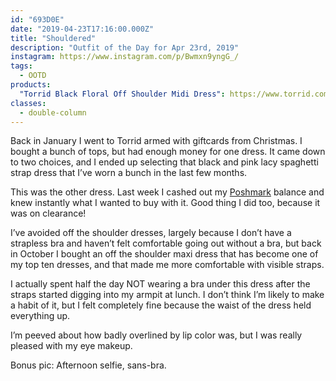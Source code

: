 ```yaml
---
id: "693D0E"
date: "2019-04-23T17:16:00.000Z"
title: "Shouldered"
description: "Outfit of the Day for Apr 23rd, 2019"
instagram: https://www.instagram.com/p/Bwmxn9yngG_/
tags:
  - OOTD
products:
  "Torrid Black Floral Off Shoulder Midi Dress": https://www.torrid.com/product/black-floral-off-shoulder-midi-dress/11650653.html
classes:
  - double-column
---
```

Back in January I went to Torrid armed with giftcards from Christmas. I bought a bunch of tops, but had enough money for one dress. It came down to two choices, and I ended up selecting that black and pink lacy spaghetti strap dress that I’ve worn a bunch in the last few months.

This was the other dress. Last week I cashed out my [Poshmark](https://www.poshmark.com) balance and knew instantly what I wanted to buy with it. Good thing I did too, because it was on clearance!

I’ve avoided off the shoulder dresses, largely because I don’t have a strapless bra and haven’t felt comfortable going out without a bra, but back in October I bought an off the shoulder maxi dress that has become one of my top ten dresses, and that made me more comfortable with visible straps.

I actually spent half the day NOT wearing a bra under this dress after the straps started digging into my armpit at lunch. I don’t think I’m likely to make a habit of it, but I felt completely fine because the waist of the dress held everything up.

I’m peeved about how badly overlined by lip color was, but I was really pleased with my eye makeup.

Bonus pic: Afternoon selfie, sans-bra.
